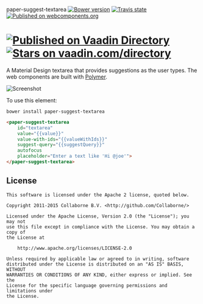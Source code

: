 paper-suggest-textarea [![Bower version](https://badge.fury.io/bo/paper-suggest-textarea.svg)](http://badge.fury.io/bo/paper-suggest-textarea) [![Travis state](https://travis-ci.org/Collaborne/paper-suggest-textarea.svg?branch=master)](https://travis-ci.org/Collaborne/paper-suggest-textarea) [![Published on webcomponents.org](https://img.shields.io/badge/webcomponents.org-published-blue.svg)](https://www.webcomponents.org/element/Collaborne/paper-suggest-textarea)

[![Published on Vaadin  Directory](https://img.shields.io/badge/Vaadin%20Directory-published-00b4f0.svg)](https://vaadin.com/directory/component/Collabornepaper-suggest-textarea)
[![Stars on vaadin.com/directory](https://img.shields.io/vaadin-directory/star/Collabornepaper-suggest-textarea.svg)](https://vaadin.com/directory/component/Collabornepaper-suggest-textarea)
=========

A Material Design textarea that provides suggestions as the user types. The web components are built with [Polymer](https://www.polymer-project.org).

![Screenshot](/doc/screenshot.png "Screenshot")

To use this element:

`bower install paper-suggest-textarea`

```html
<paper-suggest-textarea
    id="textarea"
    value="{{value}}"
    value-with-ids="{{valueWithIds}}"
    suggest-query="{{suggestQuery}}"
    autofocus
    placeholder="Enter a text like 'Hi @joe'">
</paper-suggest-textarea>
```


## License

    This software is licensed under the Apache 2 license, quoted below.

    Copyright 2011-2015 Collaborne B.V. <http://github.com/Collaborne/>

    Licensed under the Apache License, Version 2.0 (the "License"); you may not
    use this file except in compliance with the License. You may obtain a copy of
    the License at

        http://www.apache.org/licenses/LICENSE-2.0

    Unless required by applicable law or agreed to in writing, software
    distributed under the License is distributed on an "AS IS" BASIS, WITHOUT
    WARRANTIES OR CONDITIONS OF ANY KIND, either express or implied. See the
    License for the specific language governing permissions and limitations under
    the License.
